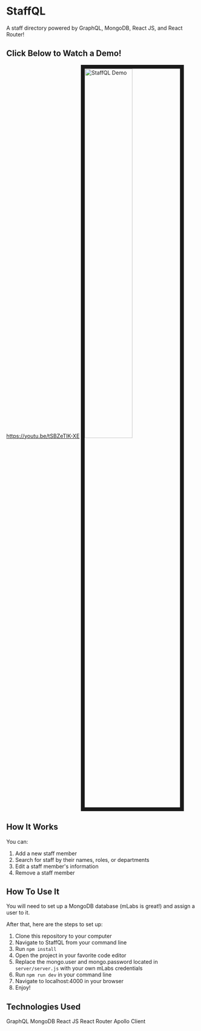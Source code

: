 # StaffQL
A staff directory powered by GraphQL, MongoDB, React JS, and React Router!

## Click Below to Watch a Demo! ##
https://youtu.be/tSBZeTlK-XE
<a href="https://youtu.be/tSBZeTlK-XE
" target="_blank"><img src="https://i.imgur.com/XqhCLc5.gif" 
alt="StaffQL Demo" width="50%" border="10" /></a>

## How It Works ##
You can:
1. Add a new staff member
2. Search for staff by their names, roles, or departments
3. Edit a staff member's information
4. Remove a staff member

## How To Use It ##
You will need to set up a MongoDB database (mLabs is great!) and assign
a user to it.

After that, here are the steps to set up:

1. Clone this repository to your computer
2. Navigate to StaffQL from your command line
3. Run ```npm install```
4. Open the project in your favorite code editor
5. Replace the mongo.user and mongo.password located in ```server/server.js``` with your own mLabs credentials
6. Run ```npm run dev``` in your command line
7. Navigate to localhost:4000 in your browser
8. Enjoy!

## Technologies Used ##
GraphQL
MongoDB
React JS
React Router
Apollo Client

